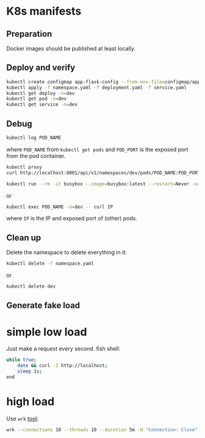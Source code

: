 # K8s manifests

## Preparation
Docker images should be published at least locally.

## Deploy and verify

```bash
kubectl create configmap app-flask-config --from-env-file=configmap/app-flask-py.properties
kubectl apply -f namespace.yaml -f deployment.yaml -f service.yaml
kubectl get deploy -n=dev
kubectl get pod -n=dev
kubectl get service -n=dev
```

## Debug
```bash
kubectl log POD_NAME
```
where `POD_NAME` from `kubectl get pods` and `POD_PORT` is the exposed port from the pod container.

```bash
kubectl proxy
curl http://localhost:8001/api/v1/namespaces/dev/pods/POD_NAME:POD_PORT/proxy/
```

```bash
kubectl run --rm -it busybox --image=busybox:latest --restart=Never -n=dev
```
or
```bash
kubectl exec POD_NAME -n=dev -- curl IP
```
where `IP` is the IP and exposed port of (other) pods.

## Clean up
Delete the namespace to delete everything in it:
```bash
kubectl delete -f namespace.yaml
```
or
```bash
kubectl delete dev
```

## Generate fake load

# simple low load

Just make a request every second. fish shell:
```bash
while true;
    date && curl -I http://localhost;
    sleep 1s;
end
```

# high load

Use `wrk` [tool](https://github.com/wg/wrk):
```bash
wrk --connections 10 --threads 10 --duration 5m -H "Connection: Close" "http://localhost:8000/backend/stress"
```
